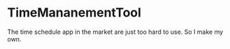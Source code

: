 # TimeMananementTool
The time schedule app in the market are just too hard to use. So I make my own.
